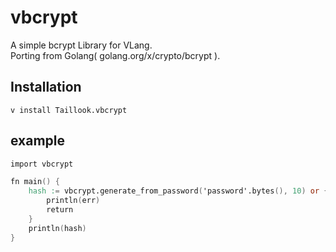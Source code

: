 # vbcrypt
A simple bcrypt Library for VLang.  
Porting from Golang( golang.org/x/crypto/bcrypt ).

## Installation
```
v install Taillook.vbcrypt
```

## example
```v
import vbcrypt

fn main() {
	hash := vbcrypt.generate_from_password('password'.bytes(), 10) or {
		println(err)
		return
	}
	println(hash)
}
```
